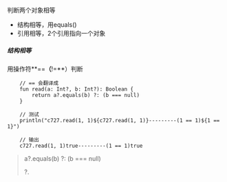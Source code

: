 

判断两个对象相等

* 结构相等，用equals\(\)
* 引用相等，2个引用指向一个对象

##### 结构相等

用操作符**==**（**!=**）判断

```
    // == 会翻译成
    fun read(a: Int?, b: Int?): Boolean {
        return a?.equals(b) ?: (b === null)
    }
    
    // 测试
    println("c727.read(1, 1)${c727.read(1, 1)}---------(1 == 1)${1 == 1}")
    
    // 输出
    c727.read(1, 1)true---------(1 == 1)true

```

> a?.equals\(b\) ?: \(b === null\) 
>
> ?.



